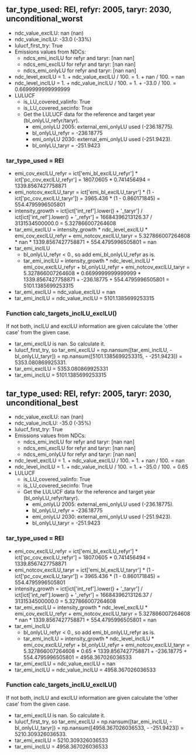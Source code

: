 

## tar_type_used: REI, refyr: 2005, taryr: 2030, unconditional_worst
- ndc_value_exclLU: nan (nan)
- ndc_value_inclLU: -33.0 (-33%)
- lulucf_first_try: True
- Emissions values from NDCs:
  - ndcs_emi_inclLU for refyr and taryr: [nan nan]
  - ndcs_emi_exclLU for refyr and taryr: [nan nan]
  - ndcs_emi_onlyLU for refyr and taryr: [nan nan]
- ndc_level_exclLU = 1. + ndc_value_exclLU / 100. = 1. + nan / 100. = nan
- ndc_level_inclLU = 1. + ndc_value_inclLU / 100. = 1. + -33.0 / 100. = 0.6699999999999999
- LULUCF
  - is_LU_covered_valinfo: True
  - is_LU_covered_secinfo: True
  - Get the LULUCF data for the reference and target year (bl_onlyLU_refyr/taryr).
    - emi_onlyLU 2005: external_emi_onlyLU used (-236.18775).
    - bl_onlyLU_refyr = -236.18775
    - emi_onlyLU 2030: external_emi_onlyLU used (-251.9423).
    - bl_onlyLU_taryr = -251.9423
### tar_type_used = REI
- emi_cov_exclLU_refyr = ict['emi_bl_exclLU_refyr'] * ict['pc_cov_exclLU_refyr'] = 1807.0605 * 0.741456494 = 1339.8567427758871
- emi_notcov_exclLU_taryr = ict['emi_bl_exclLU_taryr'] * (1 - ict['pc_cov_exclLU_taryr']) = 3965.436 * (1 - 0.860171845) = 554.4795996505801
- intensity_growth = ict[ict['int_ref'].lower() + '\_taryr'] / ict[ict['int_ref'].lower() + '\_refyr'] = 16684396213126.37 / 3131534500000.0 = 5.327866007264608
- tar_emi_exclLU = intensity_growth * ndc_level_exclLU * emi_cov_exclLU_refyr + emi_notcov_exclLU_taryr = 5.327866007264608 * nan * 1339.8567427758871 + 554.4795996505801 = nan
- tar_emi_inclLU
  - bl_onlyLU_refyr < 0., so add emi_bl_onlyLU_refyr as is.
  - tar_emi_inclLU = intensity_growth * ndc_level_inclLU * emi_cov_exclLU_refyr + bl_onlyLU_refyr + emi_notcov_exclLU_taryr = 5.327866007264608 * 0.6699999999999999 * 1339.8567427758871 + -236.18775 + 554.4795996505801 = 5101.1385699253315
- tar_emi_exclLU = ndc_value_exclLU = nan
- tar_emi_inclLU = ndc_value_inclLU = 5101.1385699253315
### Function calc_targets_inclLU_exclLU()
If not both, inclLU and exclLU information are given calculate the 'other case' from the given case.
- tar_emi_exclLU is nan. So calculate it.
- lulucf_first_try, so tar_emi_exclLU = np.nansum([tar_emi_inclLU, -bl_onlyLU_taryr]) = np.nansum([5101.1385699253315, - -251.9423]) = 5353.080869925331.
- tar_emi_exclLU = 5353.080869925331
- tar_emi_inclLU = 5101.1385699253315

## tar_type_used: REI, refyr: 2005, taryr: 2030, unconditional_best
- ndc_value_exclLU: nan (nan)
- ndc_value_inclLU: -35.0 (-35%)
- lulucf_first_try: True
- Emissions values from NDCs:
  - ndcs_emi_inclLU for refyr and taryr: [nan nan]
  - ndcs_emi_exclLU for refyr and taryr: [nan nan]
  - ndcs_emi_onlyLU for refyr and taryr: [nan nan]
- ndc_level_exclLU = 1. + ndc_value_exclLU / 100. = 1. + nan / 100. = nan
- ndc_level_inclLU = 1. + ndc_value_inclLU / 100. = 1. + -35.0 / 100. = 0.65
- LULUCF
  - is_LU_covered_valinfo: True
  - is_LU_covered_secinfo: True
  - Get the LULUCF data for the reference and target year (bl_onlyLU_refyr/taryr).
    - emi_onlyLU 2005: external_emi_onlyLU used (-236.18775).
    - bl_onlyLU_refyr = -236.18775
    - emi_onlyLU 2030: external_emi_onlyLU used (-251.9423).
    - bl_onlyLU_taryr = -251.9423
### tar_type_used = REI
- emi_cov_exclLU_refyr = ict['emi_bl_exclLU_refyr'] * ict['pc_cov_exclLU_refyr'] = 1807.0605 * 0.741456494 = 1339.8567427758871
- emi_notcov_exclLU_taryr = ict['emi_bl_exclLU_taryr'] * (1 - ict['pc_cov_exclLU_taryr']) = 3965.436 * (1 - 0.860171845) = 554.4795996505801
- intensity_growth = ict[ict['int_ref'].lower() + '\_taryr'] / ict[ict['int_ref'].lower() + '\_refyr'] = 16684396213126.37 / 3131534500000.0 = 5.327866007264608
- tar_emi_exclLU = intensity_growth * ndc_level_exclLU * emi_cov_exclLU_refyr + emi_notcov_exclLU_taryr = 5.327866007264608 * nan * 1339.8567427758871 + 554.4795996505801 = nan
- tar_emi_inclLU
  - bl_onlyLU_refyr < 0., so add emi_bl_onlyLU_refyr as is.
  - tar_emi_inclLU = intensity_growth * ndc_level_inclLU * emi_cov_exclLU_refyr + bl_onlyLU_refyr + emi_notcov_exclLU_taryr = 5.327866007264608 * 0.65 * 1339.8567427758871 + -236.18775 + 554.4795996505801 = 4958.367026036533
- tar_emi_exclLU = ndc_value_exclLU = nan
- tar_emi_inclLU = ndc_value_inclLU = 4958.367026036533
### Function calc_targets_inclLU_exclLU()
If not both, inclLU and exclLU information are given calculate the 'other case' from the given case.
- tar_emi_exclLU is nan. So calculate it.
- lulucf_first_try, so tar_emi_exclLU = np.nansum([tar_emi_inclLU, -bl_onlyLU_taryr]) = np.nansum([4958.367026036533, - -251.9423]) = 5210.309326036533.
- tar_emi_exclLU = 5210.309326036533
- tar_emi_inclLU = 4958.367026036533